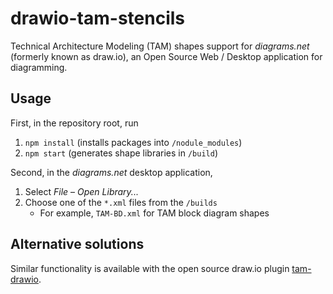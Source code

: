 # drawio-tam-stencils

Technical Architecture Modeling (TAM) shapes support for _diagrams.net_ (formerly known as draw.io), an Open Source Web / Desktop application for diagramming.

## Usage

First, in the repository root, run

1. `npm install` (installs packages into `/nodule_modules`)
1. `npm start` (generates shape libraries in `/build`)

Second, in the _diagrams.net_ desktop application,

1. Select _File_ – _Open Library..._
1. Choose one of the `*.xml` files from the `/builds`
   - For example, `TAM-BD.xml` for TAM block diagram shapes

## Alternative solutions

Similar functionality is available with the open source draw.io plugin [tam-drawio](https://github.com/ariel-bentu/tam-drawio). 

